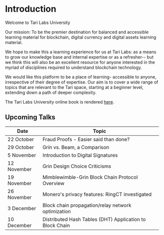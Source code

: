 # Introduction 

Welcome to Tari Labs University

Our mission: To be the premier destination for balanced and accessible learning material for blockchain, digital currency and digital assets learning material.

We hope to make this a learning experience for us at Tari Labs: as a means to grow our knowledge base and internal expertise or as a refresher-- but we think this will also be an excellent resource for anyone interested in the myriad of disciplines required to understand blockchain technology.  

We would like this platform to be a place of learning- accessible to anyone, irrespective of their degree of expertise. Our aim is to cover a wide range of topics that are relevant to the Tari space, starting at a beginner level, extending down a path of deeper complexity. 

The Tari Labs University online book is rendered [here](https://tari-labs.github.io/tari-university/). 


## Upcoming Talks  

Date | Topic 
---- | ----
22 October | Fraud Proofs - Easier said than done? 
29 October | Grin vs. Beam, a Comparison
5 November | Introduction to Digital Signatures
12 November | Grin Design Choice Criticisms
19 November | Mimblewimble-Grin Block Chain Protocol Overview
26 November | Monero's privacy features: RingCT investigated
3 December | Block chain propagation/relay network optimization
10 December | Distributed Hash Tables (DHT) Application to Block Chain




